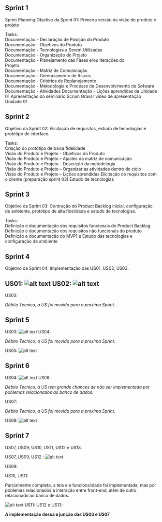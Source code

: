 ## Sprint 1
Sprint Planning
Objetivo da Sprint 01: Primeira versão da visão de produto e projeto

Tasks:
<br>Documentação - Declaração de Posição do Produto
<br> Documentação - Objetivos do Produto
<br>Documentação - Tecnologias a Serem Utilizadas
<br>Documentação - Organização do Projeto
<br>Documentação - Planejamento das Fases e/ou Iterações do <br>Projeto
<br>Documentação - Matriz de Comunicação
<br>Documentação - Gerenciamento de Riscos
<br>Documentação - Critérios de Replanejamento
<br>Documentação - Metodologia e Processo de Desenvolvimento de Sofware
<br>Documentação - Atividades
Documentação - Lições aprendidas da Unidade 01
Apresentação do seminário Scrum
Gravar vídeo de apresentação Unidade 01


## Sprint 2

Objetivo da Sprint 02: Elicitação de requisitos, estudo de tecnologias e protótipo de interface.

Tasks:
<br>Criação do protótipo de baixa fidelidade
<br>Visão do Produto e Projeto - Objetivos do Produto
<br>Visão do Produto e Projeto – Ajustes da matriz de comunicação
<br>Visão do Produto e Projeto – Descrição da metodologia
<br>Visão do Produto e Projeto – Organizar as atividades dentro do ciclo
<br>Visão do Produto e Projeto – Lições aprendidas
Elicitação de requisitos com o cliente (preparação sprint 03)
Estudo de tecnologias

## Sprint 3
Objetivo da Sprint 03: Contrução do Product Backlog inicial, configuração de ambiente, protótipo de alta fidelidade e estudo de tecnologias.

Tasks:
<br>Definição e documentação dos requisitos funcionais do Product Backlog
Definição e documentação dos requisitos não funcionais do produto
Definição e documentação do MVP1 e 
Estudo das tecnologias e configuração de ambiente

## Sprint 4
Objetivo da Sprint 04: Implementação das US01, US02, US03.

US01:
![alt text](image.png)
US02:
![alt text](image-1.png)
---
US03:

*Débito Tecnico, a US foi movida para a proxima Sprint.*


## Sprint 5
US03:
![alt text](image-2.png)
US04:

*Débito Tecnico, a US foi movida para a proxima Sprint.*

US05:
![alt text](image-3.png)
## Sprint 6
US04:
![alt text](<Captura de tela 2024-09-10 065527.png>)
US06:

*Débito Tecnico, a US tem grande chances de não ser implementada por poblemas relacionados ao banco de dados.*

US07:

*Débito Tecnico, a US foi movida para a proxima Sprint.*

US08:
![alt text](image-5.png)
## Sprint 7
 US07, US09, US10, US11, US12 e US13.


US07, US09, US12 :
 ![alt text](image-4.png)

US09:

US10, US11:

Parcialmente completa, a tela e a funcionalidade foi implementada, mas por poblemas relacionados a interação entre front-end, além de outro relacionado ao banco de dados.

![alt text](image-6.png)
US11:
US12 e US13:

**A implementação dessa e junção das US03 e US07**